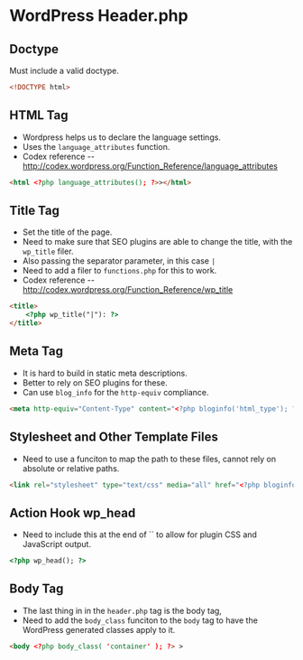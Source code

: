 # WordPress Header.php

## Doctype
Must include a valid doctype.

```html
<!DOCTYPE html>
```

## HTML Tag
- Wordpress helps us to declare the language settings.
- Uses the `language_attributes` function.
- Codex reference -- http://codex.wordpress.org/Function_Reference/language_attributes

```html
<html <?php language_attributes(); ?>></html>
```

## Title Tag
- Set the title of the page.
- Need to make sure that SEO plugins are able to change the title, with the `wp_title` filer.
- Also passing the separator parameter, in this case `|`
- Need to add a filer to `functions.php` for this to work.
- Codex reference -- http://codex.wordpress.org/Function_Reference/wp_title

```html
<title>
    <?php wp_title("|"): ?>
</title>
```

## Meta Tag
- It is hard to build in static meta descriptions.
- Better to rely on SEO plugins for these.
- Can use `blog_info` for the `http-equiv` compliance.

```html
<meta http-equiv="Content-Type" content="<?php bloginfo('html_type'); ?>; charset=<?php bloginfo('charset'); ?>">
```

## Stylesheet and Other Template Files
- Need to use a funciton to map the path to these files, cannot rely on absolute or relative paths.

```html
<link rel="stylesheet" type="text/css" media="all" href="<?php bloginfo('stylesheet_url'); ?>" />
```

## Action Hook wp_head
- Need to include this at the end of `` to allow for plugin CSS and JavaScript output.

```html
<?php wp_head(); ?>
```

## Body Tag
- The last thing in in the `header.php` tag is the body tag,
- Need to add the `body_class` funciton to the `body` tag to have the WordPress generated classes apply to it.

```html
<body <?php body_class( 'container' ); ?> >
```